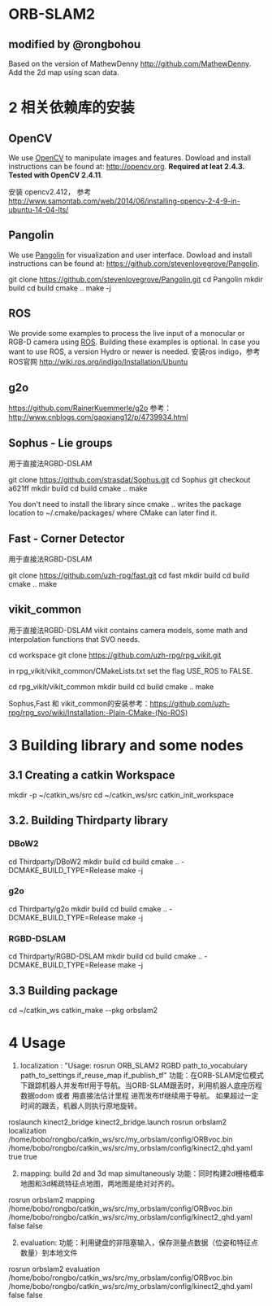 # ORB-SLAM2
## modified by @rongbohou
Based on the version of MathewDenny http://github.com/MathewDenny.  
Add the 2d map using scan data.

# 2 相关依赖库的安装

## OpenCV
We use [OpenCV](http://opencv.org) to manipulate images and features. Dowload and install instructions can be found at: http://opencv.org. **Required at leat 2.4.3. Tested with OpenCV 2.4.11**.

安装 opencv2.412， 参考 http://www.samontab.com/web/2014/06/installing-opencv-2-4-9-in-ubuntu-14-04-lts/

## Pangolin
We use [Pangolin](https://github.com/stevenlovegrove/Pangolin) for visualization and user interface. Dowload and install instructions can be found at: https://github.com/stevenlovegrove/Pangolin.

git clone https://github.com/stevenlovegrove/Pangolin.git
cd Pangolin
mkdir build
cd build
cmake ..
make -j

## ROS 
We provide some examples to process the live input of a monocular or RGB-D camera using [ROS](ros.org). Building these examples is optional. In case you want to use ROS, a version Hydro or newer is needed.
安装ros indigo，参考ROS官网 http://wiki.ros.org/indigo/Installation/Ubuntu

## g2o
https://github.com/RainerKuemmerle/g2o
参考：http://www.cnblogs.com/gaoxiang12/p/4739934.html

## Sophus - Lie groups
用于直接法RGBD-DSLAM

git clone https://github.com/strasdat/Sophus.git
cd Sophus
git checkout a621ff
mkdir build
cd build
cmake ..
make

You don't need to install the library since cmake .. writes the package location to ~/.cmake/packages/ where CMake can later find it.

## Fast - Corner Detector
用于直接法RGBD-DSLAM

git clone https://github.com/uzh-rpg/fast.git
cd fast
mkdir build
cd build
cmake ..
make

## vikit_common
用于直接法RGBD-DSLAM
vikit contains camera models, some math and interpolation functions that SVO needs.

cd workspace
git clone https://github.com/uzh-rpg/rpg_vikit.git

in rpg_vikit/vikit_common/CMakeLists.txt set the flag USE_ROS to FALSE.

cd rpg_vikit/vikit_common
mkdir build
cd build
cmake ..
make

Sophus,Fast 和 vikit_common的安装参考：https://github.com/uzh-rpg/rpg_svo/wiki/Installation:-Plain-CMake-(No-ROS)

# 3 Building library and some nodes
## 3.1 Creating a catkin Workspace
mkdir -p ~/catkin_ws/src
cd ~/catkin_ws/src
catkin_init_workspace

## 3.2. Building Thirdparty library
### DBoW2
cd Thirdparty/DBoW2
mkdir build
cd build
cmake .. -DCMAKE_BUILD_TYPE=Release
make -j

### g2o
cd Thirdparty/g2o
mkdir build
cd build
cmake .. -DCMAKE_BUILD_TYPE=Release
make -j

### RGBD-DSLAM
cd Thirdparty/RGBD-DSLAM
mkdir build
cd build
cmake .. -DCMAKE_BUILD_TYPE=Release
make -j

## 3.3 Building package 
cd ~/catkin_ws
catkin_make --pkg orbslam2

# 4 Usage 
1. localization : "Usage: rosrun ORB_SLAM2 RGBD path_to_vocabulary path_to_settings if_reuse_map if_publish_tf" 
功能：在ORB-SLAM定位模式下跟踪机器人并发布tf用于导航。当ORB-SLAM跟丢时，利用机器人底座历程数据odom 或者 用直接法估计里程 进而发布tf继续用于导航。
如果超过一定时间的跟丢，机器人则执行原地旋转。

roslaunch kinect2_bridge kinect2_bridge.launch
rosrun orbslam2 localization /home/bobo/rongbo/catkin_ws/src/my_orbslam/config/ORBvoc.bin /home/bobo/rongbo/catkin_ws/src/my_orbslam/config/kinect2_qhd.yaml true true

2. mapping: build 2d and 3d map simultaneously
功能：同时构建2d栅格概率地图和3d稀疏特征点地图，两地图是绝对对齐的。

rosrun orbslam2 mapping /home/bobo/rongbo/catkin_ws/src/my_orbslam/config/ORBvoc.bin /home/bobo/rongbo/catkin_ws/src/my_orbslam/config/kinect2_qhd.yaml false false

2. evaluation:
功能：利用键盘的非阻塞输入，保存测量点数据（位姿和特征点数量）到本地文件

rosrun orbslam2 evaluation /home/bobo/rongbo/catkin_ws/src/my_orbslam/config/ORBvoc.bin /home/bobo/rongbo/catkin_ws/src/my_orbslam/config/kinect2_qhd.yaml false false

